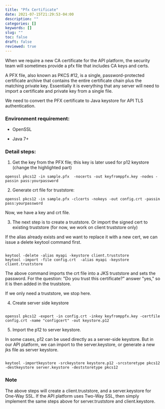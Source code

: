 ```yaml
---
title: "Pfx Certificate"
date: 2021-07-15T21:29:53-04:00
description: ""
categories: []
keywords: []
slug: ""
toc: false
draft: false
reviewed: true
---
```


When we require a new CA certificate for the API platform, the security team will sometimes provide a pfx file that includes CA keys and certs.

A PFX file, also known as PKCS #12, is a single, password-protected certificate archive that contains the entire certificate chain plus the matching private key. Essentially it is everything that any server will need to import a certificate and private key from a single file.

We need to convert the PFX certificate to Java keystore for API TLS authentication.


### Environment requirement:

- OpenSSL

- Java 7+

### Detail steps:


1. Get the key from the PFX file; this key is later used for p12 keystore  (change the highlighted part)

```
openssl pkcs12 -in sample.pfx  -nocerts -out keyfromppfx.key -nodes -passin pass:yourpassword

```

2. Generate crt file for truststore:

```
openssl pkcs12 -in sample.pfx -clcerts -nokeys -out config.crt -passin pass:yourpassword

```

Now, we have a key and crt file.


3. The next step is to create a truststore. Or import the signed cert to existing truststore (for now, we work on client truststore only)

If the alias already exists and we want to replace it with a new cert, we can issue a delete keytool command first.

```

keytool -delete -alias myapi -keystore client.truststore 
keytool -import -file config.crt  -alias myapi -keystore client.truststore

```

The above command imports the crt file into a JKS truststore and sets the password. For the question: "Do you trust this certificate?" answer "yes," so it is then added in the truststore.

If we only need a truststore,  we stop here.

4. Create server side keystore

```

openssl pkcs12 -export -in config.crt -inkey keyfromppfx.key -certfile config.crt -name "configcert" -out keystore.p12

```


5. Import the p12 to server keystore.

In some cases, p12 can be used directly as a server-side keystore. But in our API platform, we can import to the server.keystore, or generate a new jks file as server keystore.

```

keytool -importkeystore -srckeystore keystore.p12 -srcstoretype pkcs12 -destkeystore server.keystore -deststoretype pkcs12

```

### Note

The above steps will create a client.truststore, and a server.keystore for One-Way SSL. If the API platform uses Two-Way SSL, then simply implement the same steps above for server.truststore and client.keystore.

